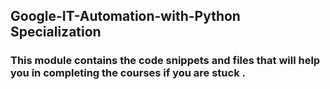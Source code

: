 ## Google-IT-Automation-with-Python Specialization


### This module contains the code snippets and files that will help you in completing the courses if you are stuck .
